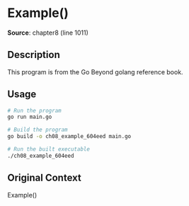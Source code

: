 # Example()

**Source**: chapter8 (line 1011)

## Description

This program is from the Go Beyond golang reference book.

## Usage

```bash
# Run the program
go run main.go

# Build the program
go build -o ch08_example_604eed main.go

# Run the built executable
./ch08_example_604eed
```

## Original Context

Example()
